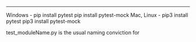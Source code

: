 ****
Windows - pip install pytest pip install pytest-mock
Mac, Linux - pip3 install pytest pip3 install pytest-mock

test_moduleName.py is the usual naming conviction for 
